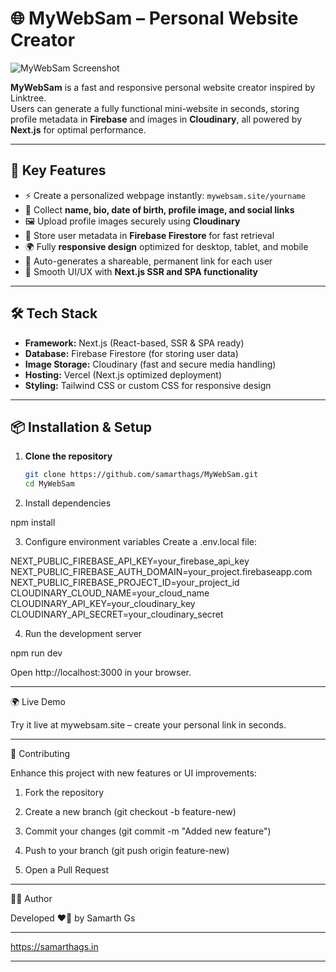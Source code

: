 # 🌐 MyWebSam – Personal Website Creator

![MyWebSam Screenshot](path/to/screenshot.png)

**MyWebSam** is a fast and responsive personal website creator inspired by Linktree.  
Users can generate a fully functional mini-website in seconds, storing profile metadata in **Firebase** and images in **Cloudinary**, all powered by **Next.js** for optimal performance.

---

## 🌟 Key Features
- ⚡ Create a personalized webpage instantly: `mywebsam.site/yourname`  
- 📝 Collect **name, bio, date of birth, profile image, and social links**  
- 🖼️ Upload profile images securely using **Cloudinary**  
- 💾 Store user metadata in **Firebase Firestore** for fast retrieval  
- 🌍 Fully **responsive design** optimized for desktop, tablet, and mobile  
- 🔗 Auto-generates a shareable, permanent link for each user  
- 🎨 Smooth UI/UX with **Next.js SSR and SPA functionality**  

---

## 🛠️ Tech Stack
- **Framework:** Next.js (React-based, SSR & SPA ready)  
- **Database:** Firebase Firestore (for storing user data)  
- **Image Storage:** Cloudinary (fast and secure media handling)  
- **Hosting:** Vercel (Next.js optimized deployment)  
- **Styling:** Tailwind CSS or custom CSS for responsive design  

---

## 📦 Installation & Setup

1. **Clone the repository**
   ```bash
   git clone https://github.com/samarthags/MyWebSam.git
   cd MyWebSam

2. Install dependencies

npm install


3. Configure environment variables Create a .env.local file:

NEXT_PUBLIC_FIREBASE_API_KEY=your_firebase_api_key
NEXT_PUBLIC_FIREBASE_AUTH_DOMAIN=your_project.firebaseapp.com
NEXT_PUBLIC_FIREBASE_PROJECT_ID=your_project_id
CLOUDINARY_CLOUD_NAME=your_cloud_name
CLOUDINARY_API_KEY=your_cloudinary_key
CLOUDINARY_API_SECRET=your_cloudinary_secret


4. Run the development server

npm run dev

Open http://localhost:3000 in your browser.




---

🌍 Live Demo

Try it live at mywebsam.site – create your personal link in seconds.


---

🤝 Contributing

Enhance this project with new features or UI improvements:

1. Fork the repository


2. Create a new branch (git checkout -b feature-new)


3. Commit your changes (git commit -m "Added new feature")


4. Push to your branch (git push origin feature-new)


5. Open a Pull Request




---

👨‍💻 Author

Developed ❤️‍🔥 by Samarth Gs


---

https://samarthags.in

---

